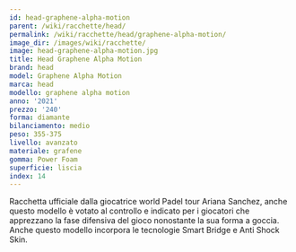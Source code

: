 ```yaml
---
id: head-graphene-alpha-motion
parent: /wiki/racchette/head/
permalink: /wiki/racchette/head/graphene-alpha-motion/
image_dir: /images/wiki/racchette/
image: head-graphene-alpha-motion.jpg
title: Head Graphene Alpha Motion
brand: head
model: Graphene Alpha Motion
marca: head
modello: graphene alpha motion
anno: '2021'
prezzo: '240'
forma: diamante
bilanciamento: medio
peso: 355-375
livello: avanzato
materiale: grafene
gomma: Power Foam
superficie: liscia
index: 14
---
```

Racchetta ufficiale dalla giocatrice world Padel tour Ariana Sanchez, anche questo modello è votato al controllo e indicato per i giocatori che apprezzano la fase difensiva del gioco nonostante la sua forma a goccia. Anche questo modello incorpora le tecnologie Smart Bridge e Anti Shock Skin.